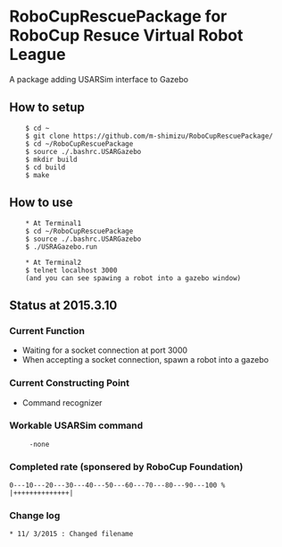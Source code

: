 # RoboCupRescuePackage for RoboCup Resuce Virtual Robot League
A package adding USARSim interface to Gazebo

## How to setup
        $ cd ~
        $ git clone https://github.com/m-shimizu/RoboCupRescuePackage/
        $ cd ~/RoboCupRescuePackage
        $ source ./.bashrc.USARGazebo
        $ mkdir build
        $ cd build
        $ make

## How to use
        * At Terminal1
        $ cd ~/RoboCupRescuePackage
        $ source ./.bashrc.USARGazebo
        $ ./USRAGazebo.run
        
        * At Terminal2
        $ telnet localhost 3000
        (and you can see spawing a robot into a gazebo window)

## Status at 2015.3.10

### Current Function 
* Waiting for a socket connection at port 3000
* When accepting a socket connection, spawn a robot into a gazebo

### Current Constructing Point
* Command recognizer

### Workable USARSim command
         -none

### Completed rate (sponsered by RoboCup Foundation)
    0---10---20---30---40---50---60---70---80---90---100 %
    |++++++++++++++|

### Change log
    * 11/ 3/2015 : Changed filename
